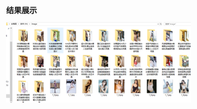 
## 结果展示

![image](https://github.com/TomorrowLi/MarkdownImage/blob/master/meinvtupian.PNG?raw=true)

